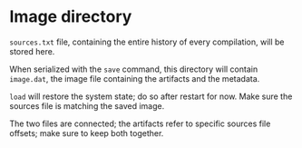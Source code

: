 # Image directory

`sources.txt` file, containing the entire history of every compilation, will be stored here.

When serialized with the `save` command, this directory will contain `image.dat`, the image file containing the artifacts and the metadata.

`load` will restore the system state; do so after restart for now.  Make sure the sources file is matching the saved image.

The two files are connected; the artifacts refer to specific sources file offsets; make sure to keep both together.  
